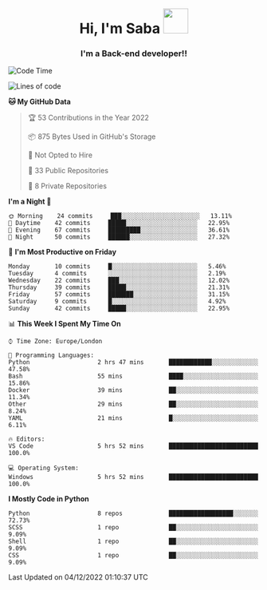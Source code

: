 <h1 align="center">Hi, I'm Saba <img src="https://media.giphy.com/media/EdB2g3VFDoKs57oe1w/giphy.gif" width="50"></h1>
<h3 align="center">I'm a Back-end developer!!</h3>

<!--START_SECTION:waka-->
![Code Time](http://img.shields.io/badge/Code%20Time-454%20hrs%2012%20mins-blue)

![Lines of code](https://img.shields.io/badge/From%20Hello%20World%20I%27ve%20Written-10%20Thousand%20lines%20of%20code-blue)

**🐱 My GitHub Data** 

> 🏆 53 Contributions in the Year 2022
 > 
> 📦 875 Bytes Used in GitHub's Storage 
 > 
> 🚫 Not Opted to Hire
 > 
> 📜 33 Public Repositories 
 > 
> 🔑 8 Private Repositories  
 > 
**I'm a Night 🦉** 

```text
🌞 Morning    24 commits     ███░░░░░░░░░░░░░░░░░░░░░░   13.11% 
🌆 Daytime    42 commits     █████░░░░░░░░░░░░░░░░░░░░   22.95% 
🌃 Evening    67 commits     █████████░░░░░░░░░░░░░░░░   36.61% 
🌙 Night      50 commits     ██████░░░░░░░░░░░░░░░░░░░   27.32%

```
📅 **I'm Most Productive on Friday** 

```text
Monday       10 commits     █░░░░░░░░░░░░░░░░░░░░░░░░   5.46% 
Tuesday      4 commits      ░░░░░░░░░░░░░░░░░░░░░░░░░   2.19% 
Wednesday    22 commits     ███░░░░░░░░░░░░░░░░░░░░░░   12.02% 
Thursday     39 commits     █████░░░░░░░░░░░░░░░░░░░░   21.31% 
Friday       57 commits     ███████░░░░░░░░░░░░░░░░░░   31.15% 
Saturday     9 commits      █░░░░░░░░░░░░░░░░░░░░░░░░   4.92% 
Sunday       42 commits     █████░░░░░░░░░░░░░░░░░░░░   22.95%

```


📊 **This Week I Spent My Time On** 

```text
⌚︎ Time Zone: Europe/London

💬 Programming Languages: 
Python                   2 hrs 47 mins       ████████████░░░░░░░░░░░░░   47.58% 
Bash                     55 mins             ████░░░░░░░░░░░░░░░░░░░░░   15.86% 
Docker                   39 mins             ██░░░░░░░░░░░░░░░░░░░░░░░   11.34% 
Other                    29 mins             ██░░░░░░░░░░░░░░░░░░░░░░░   8.24% 
YAML                     21 mins             █░░░░░░░░░░░░░░░░░░░░░░░░   6.11%

🔥 Editors: 
VS Code                  5 hrs 52 mins       █████████████████████████   100.0%

💻 Operating System: 
Windows                  5 hrs 52 mins       █████████████████████████   100.0%

```

**I Mostly Code in Python** 

```text
Python                   8 repos             ██████████████████░░░░░░░   72.73% 
SCSS                     1 repo              ██░░░░░░░░░░░░░░░░░░░░░░░   9.09% 
Shell                    1 repo              ██░░░░░░░░░░░░░░░░░░░░░░░   9.09% 
CSS                      1 repo              ██░░░░░░░░░░░░░░░░░░░░░░░   9.09%

```



 Last Updated on 04/12/2022 01:10:37 UTC
<!--END_SECTION:waka-->
